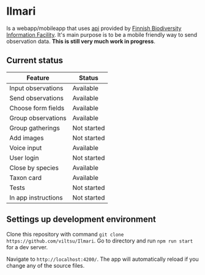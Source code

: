 # Ilmari

Is a webapp/mobileapp that uses [api](https://api.laji.fi) provided by 
[Finnish Biodiversity Information Facility](https://beta.laji.fi).
It's main purpose is to be a mobile friendly way to send observation data.
**This is still very much work in progress**.
 
## Current status
| Feature             | Status      |
|---------------------|-------------|
| Input observations  | Available   |
| Send observations   | Available   |
| Choose form fields  | Available   |
| Group observations  | Available   |
| Group gatherings    | Not started |
| Add images          | Not started |
| Voice input         | Available   |
| User login          | Not started |
| Close by species    | Available   |
| Taxon card          | Available   |
| Tests               | Not started |
| In app instructions | Not started |

## Settings up development environment
Clone this repository with command `git clone https://github.com/viltsu/Ilmari`.
Go to directory and run `npm run start` for a dev server. 

Navigate to `http://localhost:4200/`. The app will automatically reload if you change any of the source files.

